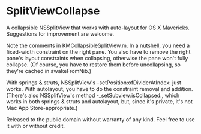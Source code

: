 SplitViewCollapse
=================

A collapsible NSSplitView that works with auto-layout for OS X Mavericks. Suggestions for improvement are welcome.

Note the comments in KMCollapsibleSplitView.m. In a nutshell, you need a fixed-width constraint on the right pane. You also have to remove the right pane's layout constraints when collapsing, otherwise the pane won't fully collapse. (Of course, you have to restore them before uncollapsing, so they're cached in awakeFromNib.)

With springs & struts, NSSplitView's -setPosition:ofDividerAtIndex: just works. With autolayout, you have to do the constraint removal and addition. (There's also NSSplitView's method -_setSubview:isCollapsed:, which works in both springs & struts and autolayout, but, since it's private, it's not Mac App Store-appropriate.)

Released to the public domain without warranty of any kind. Feel free to use it with or without credit.
